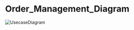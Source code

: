 # Order_Management_Diagram
![UsecaseDiagram](https://user-images.githubusercontent.com/29910793/114294843-348bec80-9adc-11eb-8dd2-8f974f28e12f.png)

